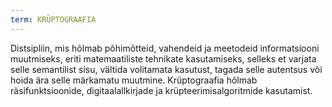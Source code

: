 ```yaml
---
term: KRÜPTOGRAAFIA
---
```


Distsipliin, mis hõlmab põhimõtteid, vahendeid ja meetodeid informatsiooni muutmiseks, eriti matemaatiliste tehnikate kasutamiseks, selleks et varjata selle semantilist sisu, vältida volitamata kasutust, tagada selle autentsus või hoida ära selle märkamatu muutmine. Krüptograafia hõlmab räsifunktsioonide, digitaalallkirjade ja krüpteerimisalgoritmide kasutamist.